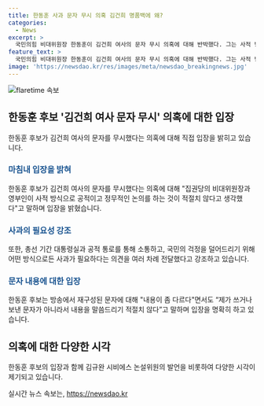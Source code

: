 ```yaml
---
title: 한동훈 사과 문자 무시 의혹 김건희 명품백에 왜?
categories:
  - News
excerpt: >
  국민의힘 비대위원장 한동훈이 김건희 여사의 문자 무시 의혹에 대해 반박했다. 그는 사적 방식으로 논의하는 것은 적절치 않다며 의아해했고, 국민의 걱정을 덜어드리기 위해 사과가 필요하다는 의견을 전달했다. 또한, 명품 가방 수수 논란과 관련된 김 여사의 문자를 반박했으며, 해당 문자는 자신이 쓴 것이 아니라고 주장했다.  
feature_text: >
  국민의힘 비대위원장 한동훈이 김건희 여사의 문자 무시 의혹에 대해 반박했다. 그는 사적 방식으로 논의하는 것은 적절치 않다며 의아해했고, 국민의 걱정을 덜어드리기 위해 사과가 필요하다는 의견을 전달했다. 또한, 명품 가방 수수 논란과 관련된 김 여사의 문자를 반박했으며, 해당 문자는 자신이 쓴 것이 아니라고 주장했다.  
image: 'https://newsdao.kr/res/images/meta/newsdao_breakingnews.jpg'
---
```


<p><img src="https://newsdao.kr/res/images/meta/newsdao_breakingnews.jpg" alt="flaretime 속보" /></p>

<h2 data-ke-size="size26">한동훈 후보 '김건희 여사 문자 무시' 의혹에 대한 입장</h2>

<p data-ke-size="size16">한동훈 후보가 김건희 여사의 문자를 무시했다는 의혹에 대해 직접 입장을 밝히고 있습니다.</p>

<h3><b><span style="color: #1a5490;">마침내 입장을 밝혀</span></b></h3>

<p data-ke-size="size16">한동훈 후보가 김건희 여사의 문자를 무시했다는 의혹에 대해 "집권당의 비대위원장과 영부인이 사적 방식으로 공적이고 정무적인 논의를 하는 것이 적절치 않다고 생각했다"고 말하며 입장을 밝혔습니다.</p>

<h3><b><span style="color: #1a5490;">사과의 필요성 강조</span></b></h3>

<p data-ke-size="size16">또한, 총선 기간 대통령실과 공적 통로를 통해 소통하고, 국민의 걱정을 덜어드리기 위해 어떤 방식으로든 사과가 필요하다는 의견을 여러 차례 전달했다고 강조하고 있습니다.</p>

<h3><b><span style="color: #1a5490;">문자 내용에 대한 입장</span></b></h3>

<p data-ke-size="size16">한동훈 후보는 방송에서 재구성된 문자에 대해 "내용이 좀 다르다"면서도 “제가 쓰거나 보낸 문자가 아니라서 내용을 말씀드리기 적절치 않다”고 말하며 입장을 명확히 하고 있습니다.</p>

<h2 data-ke-size="size26">의혹에 대한 다양한 시각</h2>

<p data-ke-size="size16">한동훈 후보의 입장과 함께 김규완 시비에스 논설위원의 발언을 비롯하여 다양한 시각이 제기되고 있습니다.</p>
실시간 뉴스 속보는, <a href="https://newsdao.kr" rel="dofollow">https://newsdao.kr</a>



